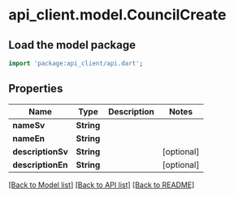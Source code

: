 # api_client.model.CouncilCreate

## Load the model package
```dart
import 'package:api_client/api.dart';
```

## Properties
Name | Type | Description | Notes
------------ | ------------- | ------------- | -------------
**nameSv** | **String** |  | 
**nameEn** | **String** |  | 
**descriptionSv** | **String** |  | [optional] 
**descriptionEn** | **String** |  | [optional] 

[[Back to Model list]](../README.md#documentation-for-models) [[Back to API list]](../README.md#documentation-for-api-endpoints) [[Back to README]](../README.md)


